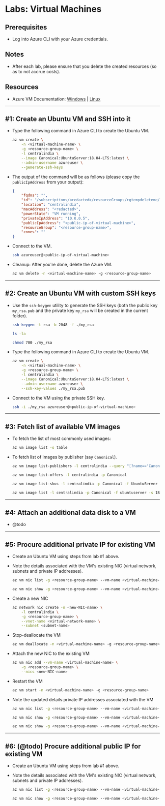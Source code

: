 # Labs: Virtual Machines

## Prerequisites

* Log into Azure CLI with your Azure credentials.

## Notes

* After each lab, please ensure that you delete the created resources (so as to not accrue costs).

## Resources

* Azure VM Documentation: [Windows](https://docs.microsoft.com/en-us/azure/virtual-machines/windows/) | [Linux](https://docs.microsoft.com/en-us/azure/virtual-machines/linux/)

-----

## #1: Create an Ubuntu VM and SSH into it

* Type the following command in Azure CLI to create the Ubuntu VM.

    ```bash
    az vm create \
        -n <virtual-machine-name> \
        -g <resource-group-name> \
        -l centralindia \
        --image Canonical:UbuntuServer:18.04-LTS:latest \
        --admin-username azureuser \
        --generate-ssh-keys
    ```

* The output of the command will be as follows (please copy the `publicIpAddress` from your output):

    ```json
    {
        "fqdns": "",
        "id": "/subscriptions/<redacted>/resourceGroups/rgtempdeleteme/providers/Microsoft.Compute/virtualMachines/<virtual-machine-name>",
        "location": "centralindia",
        "macAddress": "<redacted>",
        "powerState": "VM running",
        "privateIpAddress": "10.0.0.5",
        "publicIpAddress": "<public-ip-of-virtual-machine>",
        "resourceGroup": "<resource-group-name>",
        "zones": ""
    }
    ```

* Connect to the VM.

    ```bash
    ssh azureuser@<public-ip-of-virtual-machine>
    ```

* Cleanup: After you're done, delete the Azure VM.

    ```bash
    az vm delete -n <virtual-machine-name> -g <resource-group-name>
    ```

-----

## #2: Create an Ubuntu VM with custom SSH keys

* Use the `ssh-keygen` utility to generate the SSH keys (both the public key `my_rsa.pub` and the private key `my_rsa` will be created in the current folder).

    ```bash
    ssh-keygen -t rsa -b 2048 -f ./my_rsa

    ls -la

    chmod 700 ./my_rsa
    ```

* Type the following command in Azure CLI to create the Ubuntu VM.

    ```bash
    az vm create \
        -n <virtual-machine-name> \
        -g <resource-group-name> \
        -l centralindia \
        --image Canonical:UbuntuServer:18.04-LTS:latest \
        --admin-username azureuser \
        --ssh-key-values ./my_rsa.pub
    ```

* Connect to the VM using the private SSH key.

    ```bash
    ssh -i ./my_rsa azureuser@<public-ip-of-virtual-machine>
    ```

-----

## #3: Fetch list of available VM images

* To fetch the list of most commonly used images:

    ```bash
    az vm image list -o table
    ```

* To fetch list of images by publisher (say `Canonical`).

    ```bash
    az vm image list-publishers -l centralindia --query "[?name=='Canonical']"

    az vm image list-offers -l centralindia -p Canonical

    az vm image list-skus -l centralindia -p Canonical -f UbuntuServer

    az vm image list -l centralindia -p Canonical -f ubuntuserver -s 18.04-LTS
    ```

-----

## #4: Attach an additional data disk to a VM

* @todo

-----

## #5: Procure additional private IP for existing VM

* Create an Ubuntu VM using steps from lab #1 above.

* Note the details associated with the VM's existing NIC (virtual network, subnets and private IP addresses).

    ```bash
    az vm nic list -g <resource-group-name> --vm-name <virtual-machine-name>

    az vm nic show -g <resource-group-name> --vm-name <virtual-machine-name> --nic <existing-NIC-name>
    ```

* Create a new NIC

    ```bash
    az network nic create -n <new-NIC-name> \
        -l centralindia \
        -g <resource-group-name> \
        --vnet-name <virtual-network-name> \
        --subnet <subnet-name>
    ```

* Stop-deallocate the VM

    ```bash
    az vm deallocate -n <virtual-machine-name> -g <resource-group-name>
    ```

* Attach the new NIC to the existing VM

    ```bash
    az vm nic add --vm-name <virtual-machine-name> \
        -g <resource-group-name> \
        --nics <new-NIC-name>
    ```

* Restart the VM

    ```bash
    az vm start -n <virtual-machine-name> -g <resource-group-name>
    ```

* Note the updated details private IP addresses associated with the VM

    ```bash
    az vm nic list -g <resource-group-name> --vm-name <virtual-machine-name>

    az vm nic show -g <resource-group-name> --vm-name <virtual-machine-name> --nic <existing-NIC-name>

    az vm nic show -g <resource-group-name> --vm-name <virtual-machine-name> --nic <new-NIC-name>
    ```

-----

## #6: (@todo) Procure additional public IP for existing VM

* Create an Ubuntu VM using steps from lab #1 above.

* Note the details associated with the VM's existing NIC (virtual network, subnets and private IP addresses).

    ```bash
    az vm nic list -g <resource-group-name> --vm-name <virtual-machine-name>

    az vm nic show -g <resource-group-name> --vm-name <virtual-machine-name> --nic <existing-NIC-name>
    ```
